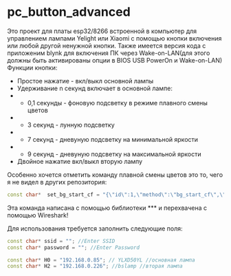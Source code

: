 # pc_button_advanced
Это проект для платы esp32/8266 встроенной в компьютер для управлением лампами Yelight или Xiaomi с помощью кнопки включения или любой другой ненужной кнопки. Также имеется версия кода с приложеним blynk для включения ПК через Wake-on-LAN(для этого должны быть активированы опции в BIOS USB PowerOn и Wake-on-LAN)
Функции кнопки:
  * Простое нажатие - вкл/выкл основной лампы
  * Удерживание n секунд включает в основной лампе:
   * * 0,1 секунды - фоновую подсветку в режиме плавного смены цветов
   * * 3 секунд - лунную подсветку
   * * 7 секунд - дневуную подсветку на минимальной яркости
   * * 9 секунд - дневуную подсветку на максимальной яркости
   * Двойное нажатие вкл/выкл вторую лампу
   
Особенно хочется отметить команду плавной смены цветов это то, чего я не видел в других репозитория:
   ```CPP
   const char*  set_bg_start_cf = "{\"id\":1,\"method\":\"bg_start_cf\",\"params\":[0,0,\"10000,1,255,100,10000,1,65280,100,10000,1,16711680,100\"]}\r\n";
   ```
 Эта команда написана с помощью библиотеки *** и перехвачена с помощью Wireshark!
     
   
   Для использования требуется заполнить следующие поля:
   
   ```CPP
   const char* ssid = ""; //Enter SSID
const char* password = ""; //Enter Password
```
   ```CPP
   const char* H0 = "192.168.0.85"; // YLXD50YL //основная лампа
const char* H2 = "192.168.0.226"; //bslamp //вторая лампа
```

  
  

